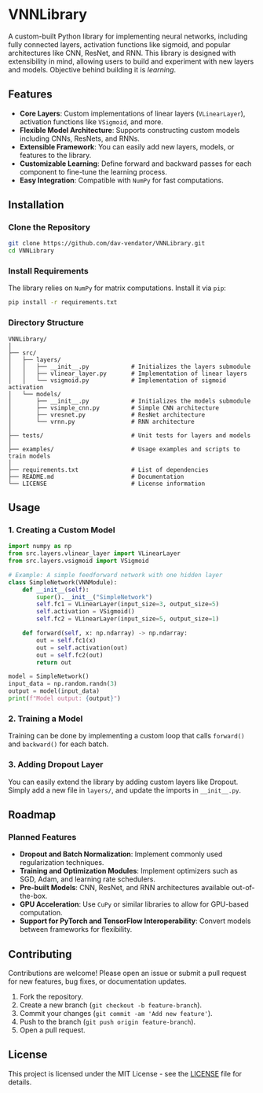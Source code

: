 # VNNLibrary

A custom-built Python library for implementing neural networks, including fully connected layers, activation functions like sigmoid, and popular architectures like CNN, ResNet, and RNN. This library is designed with extensibility in mind, allowing users to build and experiment with new layers and models. Objective behind building it is *learning*.

## Features

- **Core Layers**: Custom implementations of linear layers (`VLinearLayer`), activation functions like `VSigmoid`, and more.
- **Flexible Model Architecture**: Supports constructing custom models including CNNs, ResNets, and RNNs.
- **Extensible Framework**: You can easily add new layers, models, or features to the library.
- **Customizable Learning**: Define forward and backward passes for each component to fine-tune the learning process.
- **Easy Integration**: Compatible with `NumPy` for fast computations.

## Installation

### Clone the Repository
```bash
git clone https://github.com/dav-vendator/VNNLibrary.git
cd VNNLibrary
```

### Install Requirements
The library relies on `NumPy` for matrix computations. Install it via `pip`:
```bash
pip install -r requirements.txt
```

### Directory Structure
```
VNNLibrary/
│
├── src/
│   ├── layers/
│   │   ├── __init__.py            # Initializes the layers submodule
│   │   ├── vlinear_layer.py       # Implementation of linear layers
│   │   └── vsigmoid.py            # Implementation of sigmoid activation
│   └── models/
│       ├── __init__.py            # Initializes the models submodule
│       ├── vsimple_cnn.py         # Simple CNN architecture
│       ├── vresnet.py             # ResNet architecture
│       └── vrnn.py                # RNN architecture
│
├── tests/                         # Unit tests for layers and models
│
├── examples/                      # Usage examples and scripts to train models
│
├── requirements.txt               # List of dependencies
├── README.md                      # Documentation
└── LICENSE                        # License information
```

## Usage

### 1. **Creating a Custom Model**
```python
import numpy as np
from src.layers.vlinear_layer import VLinearLayer
from src.layers.vsigmoid import VSigmoid

# Example: A simple feedforward network with one hidden layer
class SimpleNetwork(VNNModule):
    def __init__(self):
        super().__init__("SimpleNetwork")
        self.fc1 = VLinearLayer(input_size=3, output_size=5)
        self.activation = VSigmoid()
        self.fc2 = VLinearLayer(input_size=5, output_size=1)

    def forward(self, x: np.ndarray) -> np.ndarray:
        out = self.fc1(x)
        out = self.activation(out)
        out = self.fc2(out)
        return out

model = SimpleNetwork()
input_data = np.random.randn(3)
output = model(input_data)
print(f"Model output: {output}")
```

### 2. **Training a Model**
Training can be done by implementing a custom loop that calls `forward()` and `backward()` for each batch.

### 3. **Adding Dropout Layer**
You can easily extend the library by adding custom layers like Dropout. Simply add a new file in `layers/`, and update the imports in `__init__.py`.

## Roadmap

### Planned Features
- **Dropout and Batch Normalization**: Implement commonly used regularization techniques.
- **Training and Optimization Modules**: Implement optimizers such as SGD, Adam, and learning rate schedulers.
- **Pre-built Models**: CNN, ResNet, and RNN architectures available out-of-the-box.
- **GPU Acceleration**: Use `CuPy` or similar libraries to allow for GPU-based computation.
- **Support for PyTorch and TensorFlow Interoperability**: Convert models between frameworks for flexibility.

## Contributing

Contributions are welcome! Please open an issue or submit a pull request for new features, bug fixes, or documentation updates.

1. Fork the repository.
2. Create a new branch (`git checkout -b feature-branch`).
3. Commit your changes (`git commit -am 'Add new feature'`).
4. Push to the branch (`git push origin feature-branch`).
5. Open a pull request.

## License

This project is licensed under the MIT License - see the [LICENSE](LICENSE) file for details.